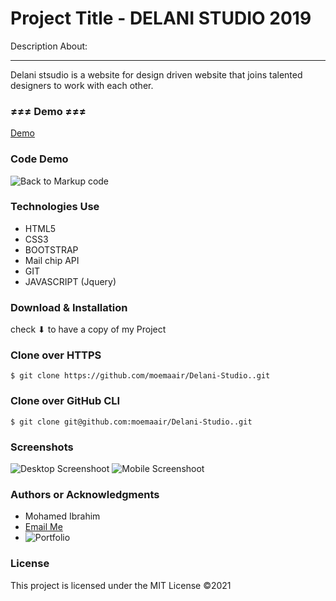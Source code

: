 
Project Title - DELANI STUDIO 2019
=======================================

Description About:

* * *
Delani stsudio is a website for design driven website that joins talented designers to work with each other. 


### ≠≠≠ Demo ≠≠≠ 

[Demo](https://moemaair.github.io/Delani-Studio./) 

### Code Demo
![Back to Markup code](https://github.com/moemaair/Delani-Studio.)

### Technologies Use
 
 * HTML5
 * CSS3
 * BOOTSTRAP
 * Mail chip API
 * GIT
 * JAVASCRIPT (Jquery)

### Download & Installation
check ⬇ to have a copy of my Project

### Clone over HTTPS

```shell 
$ git clone https://github.com/moemaair/Delani-Studio..git

```
### Clone over GitHub CLI

```shell 
$ git clone git@github.com:moemaair/Delani-Studio..git

```
### Screenshots

![Desktop Screenshoot](/Delani-Studio.jpg)
![Mobile Screenshoot]()
### Authors or Acknowledgments

*   Mohamed Ibrahim
* [Email Me](mailto:rageali12@gmail.com?subject=[GitHub]%20Source%20Han%20Sans)
* ![Portfolio](https://moemaair.github.io/Portfolio-Landing-pg/)

### License

This project is licensed under the MIT License ©2021